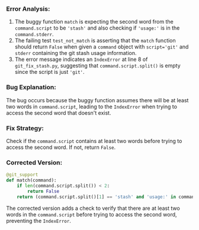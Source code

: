 ### Error Analysis:
1. The buggy function `match` is expecting the second word from the `command.script` to be `'stash'` and also checking if `'usage:'` is in the `command.stderr`.
2. The failing test `test_not_match` is asserting that the `match` function should return `False` when given a `command` object with `script='git'` and `stderr` containing the git stash usage information.
3. The error message indicates an `IndexError` at line 8 of `git_fix_stash.py`, suggesting that `command.script.split()` is empty since the script is just `'git'`.

### Bug Explanation:
The bug occurs because the buggy function assumes there will be at least two words in `command.script`, leading to the `IndexError` when trying to access the second word that doesn't exist.

### Fix Strategy:
Check if the `command.script` contains at least two words before trying to access the second word. If not, return `False`.

### Corrected Version:
```python
@git_support
def match(command):
    if len(command.script.split()) < 2:
        return False
    return (command.script.split()[1] == 'stash' and 'usage:' in command.stderr)
``` 

The corrected version adds a check to verify that there are at least two words in the `command.script` before trying to access the second word, preventing the `IndexError`.